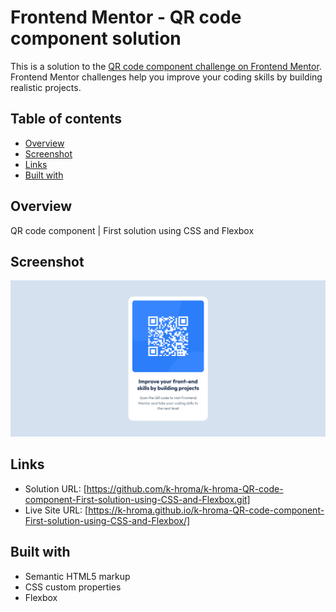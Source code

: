 # Frontend Mentor - QR code component solution

This is a solution to the [QR code component challenge on Frontend Mentor](https://www.frontendmentor.io/challenges/qr-code-component-iux_sIO_H). Frontend Mentor challenges help you improve your coding skills by building realistic projects. 

## Table of contents

- [Overview](#overview)
- [Screenshot](#screenshot)
- [Links](#links)
- [Built with](#built-with)
   
## Overview
QR code component | First solution using CSS and Flexbox

## Screenshot

![QR-code](./assets/qr_code.png)

## Links

- Solution URL: [https://github.com/k-hroma/k-hroma-QR-code-component-First-solution-using-CSS-and-Flexbox.git]
- Live Site URL: [https://k-hroma.github.io/k-hroma-QR-code-component-First-solution-using-CSS-and-Flexbox/]

## Built with

- Semantic HTML5 markup
- CSS custom properties
- Flexbox

